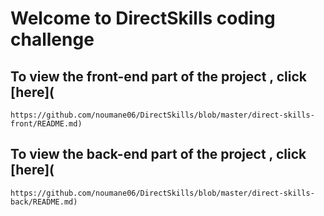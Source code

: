 # Welcome to DirectSkills coding challenge

## To view the front-end part of the project , click [here](

    https://github.com/noumane06/DirectSkills/blob/master/direct-skills-front/README.md)

## To view the back-end part of the project , click [here](

    https://github.com/noumane06/DirectSkills/blob/master/direct-skills-back/README.md)

